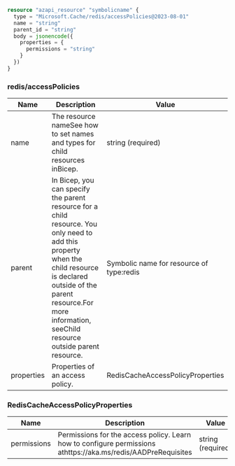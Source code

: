 ```terraform
resource "azapi_resource" "symbolicname" {
  type = "Microsoft.Cache/redis/accessPolicies@2023-08-01"
  name = "string"
  parent_id = "string"
  body = jsonencode({
    properties = {
      permissions = "string"
    }
  })
}

```

### redis/accessPolicies

| Name | Description | Value |
|-|-|-|
| name | The resource nameSee how to set names and types for child resources inBicep. | string (required) |
| parent | In Bicep, you can specify the parent resource for a child resource. You only need to add this property when the child resource is declared outside of the parent resource.For more information, seeChild resource outside parent resource. | Symbolic name for resource of type:redis |
| properties | Properties of an access policy. | RedisCacheAccessPolicyProperties |


### RedisCacheAccessPolicyProperties

| Name | Description | Value |
|-|-|-|
| permissions | Permissions for the access policy. Learn how to configure permissions athttps://aka.ms/redis/AADPreRequisites | string (required) |


